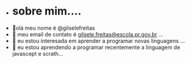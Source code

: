 - # sobre mim....
-  👋olá meu nome é @gilselefreitas
- 👀 meu email de contato é gilsele.freitas@escola.pr.gov.br ...
- 🌱 eu estou interesada em aprender a programar novas linguagens ...
- 💞️ eu estou aprendendo a programar recentemente a linguagem de javascept e scrath...



